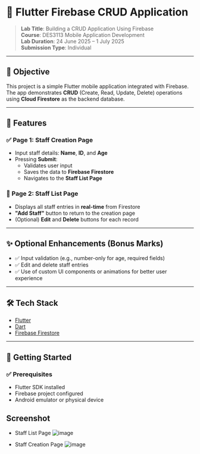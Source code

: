 # 📱 Flutter Firebase CRUD Application

> **Lab Title**: Building a CRUD Application Using Firebase  
> **Course**: DES3113 Mobile Application Development  
> **Lab Duration**: 24 June 2025 – 1 July 2025  
> **Submission Type**: Individual  

---

## 🎯 Objective

This project is a simple Flutter mobile application integrated with Firebase.  
The app demonstrates **CRUD** (Create, Read, Update, Delete) operations using **Cloud Firestore** as the backend database.

---

## 📌 Features

### ✅ Page 1: Staff Creation Page
- Input staff details: **Name**, **ID**, and **Age**
- Pressing **Submit**:
  - Validates user input
  - Saves the data to **Firebase Firestore**
  - Navigates to the **Staff List Page**

### 📄 Page 2: Staff List Page
- Displays all staff entries in **real-time** from Firestore
- **"Add Staff"** button to return to the creation page
- (Optional) **Edit** and **Delete** buttons for each record

---

## ✨ Optional Enhancements (Bonus Marks)
- ✅ Input validation (e.g., number-only for age, required fields)
- ✅ Edit and delete staff entries
- ✅ Use of custom UI components or animations for better user experience

---

## 🛠 Tech Stack

- [Flutter](https://flutter.dev/)
- [Dart](https://dart.dev/)
- [Firebase Firestore](https://firebase.google.com/docs/firestore)

---

## 🔧 Getting Started

### ✅ Prerequisites
- Flutter SDK installed
- Firebase project configured
- Android emulator or physical device

## Screenshot 
- Staff List Page
  ![image](https://github.com/user-attachments/assets/378f8f54-7279-4f55-a0e7-b73ea487657b)

- Staff Creation Page
  ![image](https://github.com/user-attachments/assets/7a8dfa9a-278a-4338-a9d1-c5e1fb365896)


